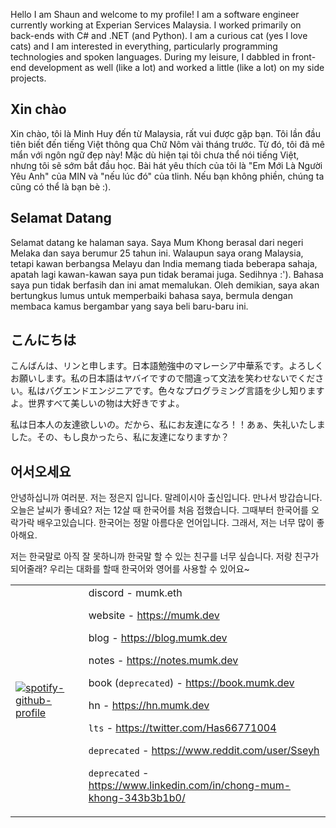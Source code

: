 Hello I am Shaun and welcome to my profile! I am a software engineer currently working at Experian Services Malaysia. I worked primarily on back-ends with C# and .NET (and Python). I am a curious cat (yes I love cats) and I am interested in everything, particularly programming technologies and spoken languages. During my leisure, I dabbled in front-end development as well (like a lot) and worked a little (like a lot) on my side projects.

## Xin chào

Xin chào, tôi là Minh Huy đến từ Malaysia, rất vui được gặp bạn. Tôi lần đầu tiên biết đến tiếng Việt thông qua Chữ Nôm vài tháng trước. Từ đó, tôi đã mê mẩn với ngôn ngữ đẹp này! Mặc dù hiện tại tôi chưa thể nói tiếng Việt, nhưng tôi sẽ sớm bắt đầu học. Bài hát yêu thích của tôi là "Em Mới Là Người Yêu Anh" của MIN và "nếu lúc đó" của tlinh. Nếu bạn không phiền, chúng ta cũng có thể là bạn bè :).

## Selamat Datang

Selamat datang ke halaman saya. Saya Mum Khong berasal dari negeri Melaka dan saya berumur 25 tahun ini. Walaupun saya orang Malaysia, tetapi kawan berbangsa Melayu dan India memang tiada beberapa sahaja, apatah lagi kawan-kawan saya pun tidak beramai juga. Sedihnya :'). Bahasa saya pun tidak berfasih dan ini amat memalukan. Oleh demikian, saya akan bertungkus lumus untuk memperbaiki bahasa saya, bermula dengan membaca kamus bergambar yang saya beli baru-baru ini.

## こんにちは

こんばんは、リンと申します。日本語勉強中のマレーシア中華系です。よろしくお願いします。私の日本語はヤバイですので間違って文法を笑わせないでください。私はバグエンドエンジニアです。色々なプログラミング言語を少し知りますよ。世界すべて美しいの物は大好きですよ。

私は日本人の友達欲しいの。だから、私にお友達になろ！！あぁ、失礼いたしました。その、もし良かったら、私に友達になりますか？

## 어서오세요

안녕하십니까 여러분. 저는 정은지 입니다. 말레이시아 출신입니다. 만나서 방갑습니다. 오늘은 날씨가 좋네요? 저는 12살 때 한국어를 처음 접했습니다. 그때부터 한국어를 오락가락 배우고있습니다. 한국어는 정말 아름다운 언어입니다. 그래서, 저는 너무 많이 좋아해요.

저는 한국말로 아직 잘 못하니까 한국말 할 수 있는 친구를 너무 싶습니다. 저랑 친구가 되어줄래? 우리는 대화를 할때 한국어와 영어를 사용할 수 있어요~

<table>
  <tr>
    <td>

[![spotify-github-profile](https://spotify-github-profile.vercel.app/api/view?uid=quantifiend&cover_image=true&theme=default&show_offline=false&background_color=121212&interchange=false)](https://github.com/kittinan/spotify-github-profile)
    </td>
    <td>
discord - mumk.eth

website - https://mumk.dev

blog - https://blog.mumk.dev

notes - https://notes.mumk.dev

book (`deprecated`) - https://book.mumk.dev

hn - https://hn.mumk.dev

`lts` - https://twitter.com/Has66771004

`deprecated` - https://www.reddit.com/user/Sseyh

`deprecated` - https://www.linkedin.com/in/chong-mum-khong-343b3b1b0/
    </td>
  </tr>
</table>


